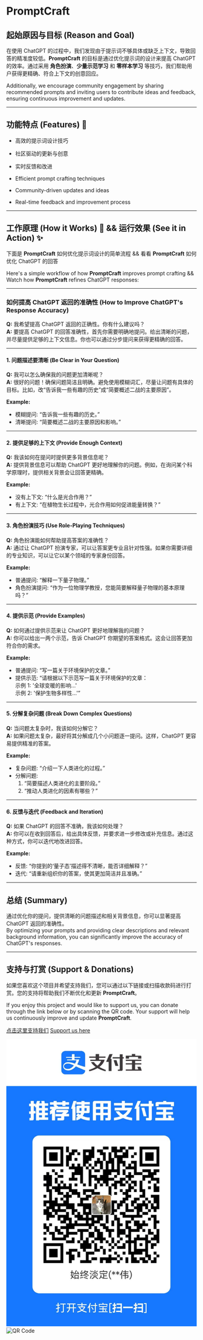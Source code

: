 # PromptCraft

## 起始原因与目标 (Reason and Goal)
在使用 ChatGPT 的过程中，我们发现由于提示词不够具体或缺乏上下文，导致回答的精准度较低。**PromptCraft** 的目标是通过优化提示词的设计来提高 ChatGPT 的效率。通过采用 **角色扮演**、**少量示范学习** 和 **零样本学习** 等技巧，我们帮助用户获得更精确、符合上下文的创意回应。

Additionally, we encourage community engagement by sharing recommended prompts and inviting users to contribute ideas and feedback, ensuring continuous improvement and updates.

---

## 功能特点 (Features) 🚀
- 高效的提示词设计技巧
- 社区驱动的更新与创意
- 实时反馈和改进

- Efficient prompt crafting techniques
- Community-driven updates and ideas
- Real-time feedback and improvement process

---

## 工作原理 (How it Works) 🎯 && 运行效果 (See it in Action) ✨
下面是 **PromptCraft** 如何优化提示词设计的简单流程   &&   看看 **PromptCraft** 如何优化 ChatGPT 的回答

Here's a simple workflow of how **PromptCraft** improves prompt crafting   &&  Watch how **PromptCraft** refines ChatGPT responses:

---

### 如何提高 ChatGPT 返回的准确性 (How to Improve ChatGPT's Response Accuracy)

**Q:** 我希望提高 ChatGPT 返回的正确性。你有什么建议吗？  
**A:** 要提高 ChatGPT 的回答准确性，首先你需要明确地提问。给出清晰的问题，并尽量提供足够的上下文信息。你也可以通过分步提问来获得更精确的回答。

---

#### 1. 问题描述要清晰 (Be Clear in Your Question)

**Q:** 我可以怎么确保我的问题更加清晰呢？  
**A:** 很好的问题！确保问题简洁且明确。避免使用模糊词汇，尽量让问题有具体的目标。比如，改“告诉我一些有趣的历史”成“简要概述二战的主要原因”。

**Example:**  
- 模糊提问: “告诉我一些有趣的历史。”  
- 清晰提问: “简要概述二战的主要原因和影响。”

---

#### 2. 提供足够的上下文 (Provide Enough Context)

**Q:** 我该如何在提问时提供更多背景信息呢？  
**A:** 提供背景信息可以帮助 ChatGPT 更好地理解你的问题。例如，在询问某个科学原理时，提供相关背景会让回答更精确。

**Example:**  
- 没有上下文: “什么是光合作用？”  
- 有上下文: “在植物生长过程中，光合作用如何促进能量转换？”

---

#### 3. 角色扮演技巧 (Use Role-Playing Techniques)

**Q:** 角色扮演能如何帮助提高答案的准确性？  
**A:** 通过让 ChatGPT 扮演专家，可以让答案更专业且针对性强。如果你需要详细的专业知识，可以让它以某个领域的专家身份回答。

**Example:**  
- 普通提问: “解释一下量子物理。”  
- 角色扮演提问: “作为一位物理学教授，您能简要解释量子物理的基本原理吗？”

---

#### 4. 提供示范 (Provide Examples)

**Q:** 如何通过提供示范来让 ChatGPT 更好地理解我的问题？  
**A:** 你可以给出一两个示范，告诉 ChatGPT 你期望的答案格式。这会让回答更加符合你的需求。

**Example:**  
- 普通提问: “写一篇关于环境保护的文章。”  
- 提供示范: “请根据以下示范写一篇关于环境保护的文章：  
  示例 1: '全球变暖的影响…'  
  示例 2: '保护生物多样性…'”

---

#### 5. 分解复杂问题 (Break Down Complex Questions)

**Q:** 当问题太复杂时，我该如何分解它？  
**A:** 如果问题太复杂，最好将其分解成几个小问题逐一提问。这样，ChatGPT 更容易提供精准的答案。

**Example:**  
- 复杂问题: “介绍一下人类进化的过程。”  
- 分解问题:  
  1. “简要描述人类进化的主要阶段。”  
  2. “推动人类进化的因素有哪些？”

---

#### 6. 反馈与迭代 (Feedback and Iteration)

**Q:** 如果 ChatGPT 的回答不准确，我该如何处理？  
**A:** 你可以在收到回答后，给出具体反馈，并要求进一步修改或补充信息。通过这种方式，你可以迭代地改进回答。

**Example:**  
- 反馈: “你提到的‘量子态’描述得不清晰，能否详细解释？”  
- 迭代: “请重新组织你的答案，使其更加简洁并且准确。”

---

## 总结 (Summary)

通过优化你的提问，提供清晰的问题描述和相关背景信息，你可以显著提高 ChatGPT 返回的准确性。  
By optimizing your prompts and providing clear descriptions and relevant background information, you can significantly improve the accuracy of ChatGPT's responses.

---



## 支持与打赏 (Support & Donations)

如果您喜欢这个项目并希望支持我们，您可以通过以下链接或扫描收款码进行打赏。您的支持将帮助我们不断优化和更新 **PromptCraft**。

If you enjoy this project and would like to support us, you can donate through the link below or by scanning the QR code. Your support will help us continuously improve and update **PromptCraft**.

[点击这里支持我们](#)  <!-- 打赏链接 -->
[Support us here](#)  <!-- Donation link in English -->

![收款码](https://github.com/goushuwei/-/blob/main/%E5%BE%AE%E4%BF%A1%E5%9B%BE%E7%89%87_20241129142033.jpg)  <!-- 收款码图片，替换为您的图片链接 -->
![QR Code](https://path_to_your_image.png)  <!-- QR Code image -->
